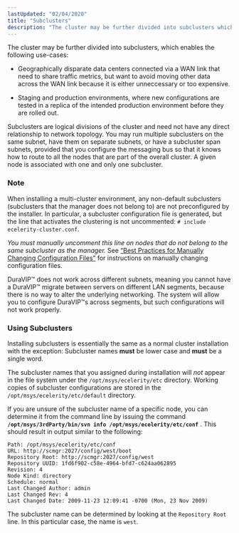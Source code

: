 ```yaml
---
lastUpdated: "02/04/2020"
title: "Subclusters"
description: "The cluster may be further divided into subclusters which enables the following use cases Geographically disparate data centers connected via a WAN link that need to share traffic metrics but want to avoid moving other data across the WAN link because it is either unneccessary or too expensive Staging and..."
---
```


The cluster may be further divided into subclusters, which enables the following use-cases:

*   Geographically disparate data centers connected via a WAN link that need to share traffic metrics, but want to avoid moving other data across the WAN link because it is either unneccessary or too expensive.

*   Staging and production environments, where new configurations are tested in a replica of the intended production environment before they are rolled out.

Subclusters are logical divisions of the cluster and need not have any direct relationship to network topology. You may run multiple subclusters on the same subnet, have them on separate subnets, or have a subcluster span subnets, provided that you configure the messaging bus so that it knows how to route to all the nodes that are part of the overall cluster. A given node is associated with one and only one subcluster.

### Note

When installing a multi-cluster environment, any non-default subclusters (subclusters that the manager does not belong to) are not preconfigured by the installer. In particular, a subcluster configuration file is generated, but the line that activates the clustering is not uncommented: `# include ecelerity-cluster.conf`.

*You must manually uncomment this line on nodes that do not belong to the same subcluster as the manager.*                                                                                                      See [“Best Practices for Manually Changing Configuration Files”](/momentum/3/3-reference/conf-manual-changes) for instructions on manually changing configuration files.

DuraVIP™ does not work across different subnets, meaning you cannot have a DuraVIP™ migrate between servers on different LAN segments, because there is no way to alter the underlying networking. The system will allow you to configure DuraVIP™s across segments, but such configurations will not work properly.

### <a name="subclusters.using"></a> Using Subclusters

Installing subclusters is essentially the same as a normal cluster installation with the exception: Subcluster names **must** be lower case and **must** be a single word.

The subcluster names that you assigned during installation will *not* appear in the file system under the `/opt/msys/ecelerity/etc` directory. Working copies of subcluster configurations are stored in the `/opt/msys/ecelerity/etc/default` directory.

If you are unsure of the subcluster name of a specific node, you can determine it from the command line by issuing the command **`/opt/msys/3rdParty/bin/svn info /opt/msys/ecelerity/etc/conf`**                                   . This should result in output similar to the following:

```
Path: /opt/msys/ecelerity/etc/conf
URL: http://scmgr:2027/config/west/boot
Repository Root: http://scmgr:2027/config/west
Repository UUID: 1fd6f902-c58e-4964-bfd7-c624aa062895
Revision: 4
Node Kind: directory
Schedule: normal
Last Changed Author: admin
Last Changed Rev: 4
Last Changed Date: 2009-11-23 12:09:41 -0700 (Mon, 23 Nov 2009)
```

The subcluster name can be determined by looking at the `Repository Root` line. In this particular case, the name is `west`.